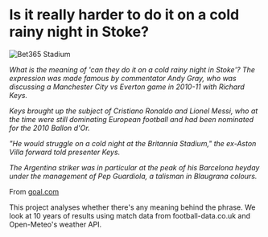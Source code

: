 # Is it really harder to do it on a cold rainy night in Stoke?

![Bet365 Stadium](https://upload.wikimedia.org/wikipedia/commons/8/81/Stoke_City_FC_V_Arsenal_09.jpg)

_What is the meaning of 'can they do it on a cold rainy night in Stoke'?
The expression was made famous by commentator Andy Gray, who was discussing a Manchester City vs Everton game in 2010-11 with Richard Keys._

_Keys brought up the subject of Cristiano Ronaldo and Lionel Messi, who at the time were still dominating European football and had been nominated for the 2010 Ballon d'Or._

_"He would struggle on a cold night at the Britannia Stadium," the ex-Aston Villa forward told presenter Keys._

_The Argentina striker was in particular at the peak of his Barcelona heyday under the management of Pep Guardiola, a talisman in Blaugrana colours._

From [goal.com](https://www.goal.com/en-us/news/what-does-can-they-do-it-on-a-cold-rainy-night-in-stoke-mean-messi-phrase-explained/1f7alegnrwfr01i5vj34vak59k) 

This project analyses whether there's any meaning behind the phrase. We look at 10 years of results using match data from football-data.co.uk and Open-Meteo's weather API. 
